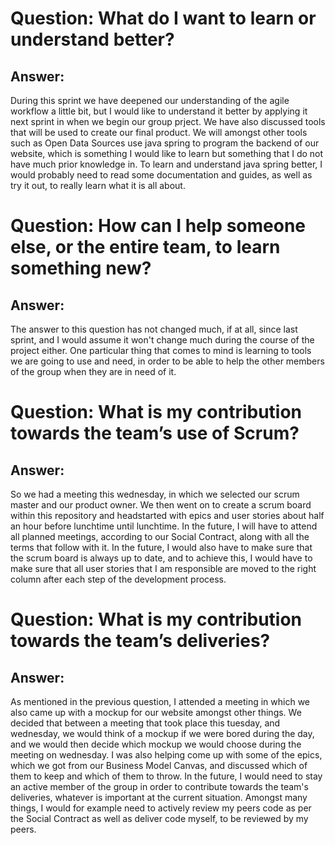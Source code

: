 # Question: What do I want to learn or understand better?
## Answer: 
During this sprint we have deepened our understanding of the agile workflow
a little bit, but I would like to understand it better by applying it
next sprint in when we begin our group prject. We have also discussed tools
that will be used to create our final product. We will amongst other tools
such as Open Data Sources use java spring to program the backend of our 
website, which is something I would like to learn but something that I do
not have much prior knowledge in. To learn and understand java spring 
better, I would probably need to read some documentation and guides, as well
as try it out, to really learn what it is all about. 

# Question: How can I help someone else, or the entire team, to learn something new?
## Answer: 
The answer to this question has not changed much, if at all, since last sprint,
and I would assume it won't change much during the course of the project either.
One particular thing that comes to mind is learning to tools we are going to 
use and need, in order to be able to help the other members of the group when
they are in need of it.

# Question: What is my contribution towards the team’s use of Scrum?
## Answer: 
So we had a meeting this wednesday, in which we selected our scrum master
and our product owner. We then went on to create a scrum board within
this repository and headstarted with epics and user stories about
half an hour before lunchtime until lunchtime. In the future, I will
have to attend all planned meetings, according to our Social Contract,
along with all the terms that follow with it. In the future, I would also
have to make sure that the scrum board is always up to date, and to achieve
this, I would have to make sure that all user stories that I am responsible
are moved to the right column after each step of the development process.

# Question: What is my contribution towards the team’s deliveries?
## Answer: 
As mentioned in the previous question, I attended a meeting in which we
also came up with a mockup for our website amongst other things. We decided
that between a meeting that took place this tuesday, and wednesday, we would
think of a mockup if we were bored during the day, and we would then decide
which mockup we would choose during the meeting on wednesday. I was also
helping come up with some of the epics, which we got from our Business Model
Canvas, and discussed which of them to keep and which of them to throw. 
In the future, I would need to stay an active member of the group in order
to contribute towards the team's deliveries, whatever is important at 
the current situation. Amongst many things, I would for example need to 
actively review my peers code as per the Social Contract as well as deliver 
code myself, to be reviewed by my peers.

